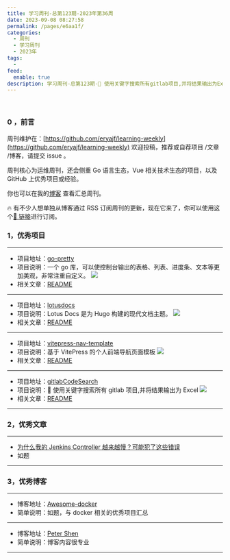 ```yaml
---
title: 学习周刊-总第123期-2023年第36周
date: 2023-09-08 08:27:58
permalink: /pages/e6aa1f/
categories:
  - 周刊
  - 学习周刊
  - 2023年
tags:
  -
feed:
  enable: true
description: 学习周刊-总第123期-🔎 使用关键字搜索所有gitlab项目,并将结果输出为Excel
---
```


<br><ArticleTopAd></ArticleTopAd>

### 0 ，前言

周刊维护在：[https://github.com/eryajf/learning-weekly](https://github.com/eryajf/learning-weekly) 欢迎投稿，推荐或自荐项目 /文章 /博客，请提交 issue 。

周刊核心为运维周刊，还会侧重 Go 语言生态，Vue 相关技术生态的项目，以及 GitHub 上优秀项目或经验。

你也可以在我的[博客](https://wiki.eryajf.net/learning-weekly/) 查看汇总周刊。

🔥 有不少人想单独从博客通过 RSS 订阅周刊的更新，现在它来了，你可以使用这个[🔗 链接](https://wiki.eryajf.net/learning-weekly.xml)进行订阅。

### 1，优秀项目

---

- 项目地址：[go-pretty](https://github.com/jedib0t/go-pretty)
- 项目说明：一个 go 库，可以使控制台输出的表格、列表、进度条、文本等更加美观，非常注重自定义。
  ![](https://t.eryajf.net/imgs/2023/08/1693273729519.gif)
- 相关文章：[README](https://github.com/jedib0t/go-pretty#readme)

---

- 项目地址：[lotusdocs](https://github.com/colinwilson/lotusdocs)
- 项目说明：Lotus Docs 是为 Hugo 构建的现代文档主题。
  ![](https://t.eryajf.net/imgs/2023/08/1693230508342.png)
- 相关文章：[README](https://github.com/colinwilson/lotusdocs#readme)

---

- 项目地址：[vitepress-nav-template](https://github.com/maomao1996/vitepress-nav-template)
- 项目说明：基于 VitePress 的个人前端导航页面模板
  ![](https://t.eryajf.net/imgs/2023/09/1693667263569.png)
- 相关文章：[README](https://github.com/maomao1996/vitepress-nav-template#readme)

---

- 项目地址：[gitlabCodeSearch](https://github.com/eryajf/gitlabCodeSearch)
- 项目说明：🔎 使用关键字搜索所有 gitlab 项目,并将结果输出为 Excel
  ![](https://t.eryajf.net/imgs/2023/09/1694132947218.png)
- 相关文章：[README](https://github.com/eryajf/gitlabCodeSearch#readme)

---

### 2，优秀文章

---

- [为什么我的 Jenkins Controller 越来越慢？可能犯了这些错误](https://shenxianpeng.github.io/2023/02/pipeline-best-practices/)
- 如题

---

### 3，优秀博客

---

- 博客地址：[Awesome-docker](https://awesome-docker.netlify.app/)
- 简单说明：如题，与 docker 相关的优秀项目汇总

---

- 博客地址：[Peter Shen](https://shenxianpeng.github.io/)
- 简单说明：博客内容很专业

---


<br><ArticleTopAd></ArticleTopAd>
